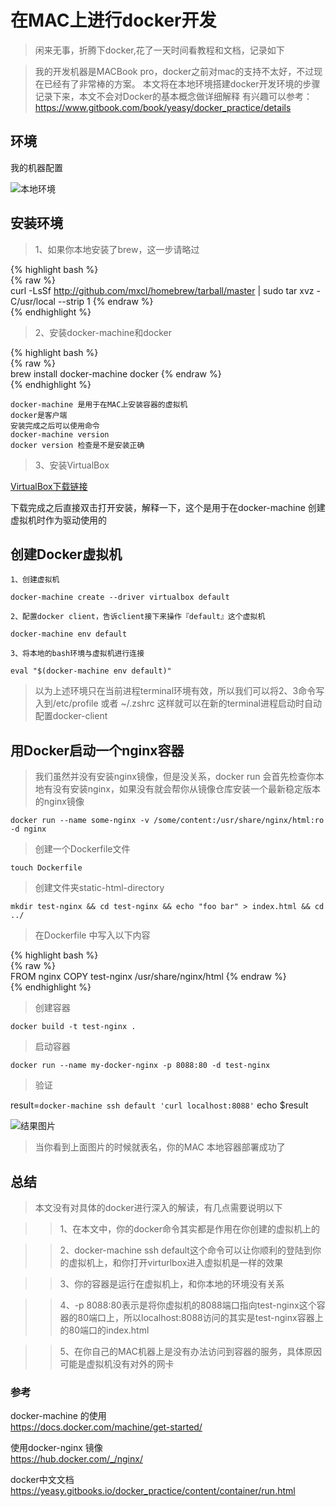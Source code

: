 # 在MAC上进行docker开发

> 闲来无事，折腾下docker,花了一天时间看教程和文档，记录如下

> 我的开发机器是MACBook pro，docker之前对mac的支持不太好，不过现在已经有了非常棒的方案。
> 本文将在本地环境搭建docker开发环境的步骤记录下来，本文不会对Docker的基本概念做详细解释
有兴趣可以参考：https://www.gitbook.com/book/yeasy/docker_practice/details

## 环境
我的机器配置

![本地环境](http://fangzhou.oss-cn-hangzhou.aliyuncs.com/myblog/lALOdRU_u80BYs0CSg_586_354.png_620x10000q90g.jpg)


## 安装环境

> 1、如果你本地安装了brew，这一步请略过

{% highlight bash %}  
{% raw %}  
	curl -LsSf http://github.com/mxcl/homebrew/tarball/master | sudo tar xvz -C/usr/local --strip 1
{% endraw %}   
{% endhighlight %}   


> 2、安装docker-machine和docker

{% highlight bash %}  
{% raw %}  
	 brew install docker-machine docker
{% endraw %}   
{% endhighlight %}  

    docker-machine 是用于在MAC上安装容器的虚拟机
    docker是客户端
    安装完成之后可以使用命令
    docker-machine version
    docker version 检查是不是安装正确


> 3、安装VirtualBox

[VirtualBox下载链接](http://download.virtualbox.org/virtualbox/5.1.6/VirtualBox-5.1.6-110634-OSX.dmg)

  下载完成之后直接双击打开安装，解释一下，这个是用于在docker-machine 创建虚拟机时作为驱动使用的


## 创建Docker虚拟机

    1、创建虚拟机  

    docker-machine create --driver virtualbox default  

    2、配置docker client，告诉client接下来操作『default』这个虚拟机

    docker-machine env default

    3、将本地的bash环境与虚拟机进行连接

    eval "$(docker-machine env default)"

> 以为上述环境只在当前进程terminal环境有效，所以我们可以将2、3命令写入到/etc/profile 或者 ~/.zshrc 这样就可以在新的terminal进程启动时自动配置docker-client


## 用Docker启动一个nginx容器

> 我们虽然并没有安装nginx镜像，但是没关系，docker run 会首先检查你本地有没有安装nginx，如果没有就会帮你从镜像仓库安装一个最新稳定版本的nginx镜像

    docker run --name some-nginx -v /some/content:/usr/share/nginx/html:ro -d nginx

> 创建一个Dockerfile文件

    touch Dockerfile


> 创建文件夹static-html-directory

    mkdir test-nginx && cd test-nginx && echo "foo bar" > index.html && cd ../

> 在Dockerfile 中写入以下内容

{% highlight bash %}  
{% raw %}  
  FROM nginx
  COPY test-nginx /usr/share/nginx/html
{% endraw %}   
{% endhighlight %}



> 创建容器

    docker build -t test-nginx .

>  启动容器

    docker run --name my-docker-nginx -p 8088:80 -d test-nginx  

> 验证

  result=`docker-machine ssh default 'curl localhost:8088'`
  echo $result

![结果图片](http://fangzhou.oss-cn-hangzhou.aliyuncs.com/myblog/aaaaaa.jpg)

> 当你看到上面图片的时候就表名，你的MAC 本地容器部署成功了

## 总结
> 本文没有对具体的docker进行深入的解读，有几点需要说明以下

> > 1、在本文中，你的docker命令其实都是作用在你创建的虚拟机上的

> > 2、docker-machine ssh default这个命令可以让你顺利的登陆到你的虚拟机上，和你打开virturlbox进入虚拟机是一样的效果

> > 3、你的容器是运行在虚拟机上，和你本地的环境没有关系

> > 4、-p 8088:80表示是将你虚拟机的8088端口指向test-nginx这个容器的80端口上，所以localhost:8088访问的其实是test-nginx容器上的80端口的index.html

> > 5、在你自己的MAC机器上是没有办法访问到容器的服务，具体原因可能是虚拟机没有对外的网卡


### 参考
  docker-machine 的使用  
  https://docs.docker.com/machine/get-started/

  使用docker-nginx 镜像  
  https://hub.docker.com/_/nginx/

  docker中文文档  https://yeasy.gitbooks.io/docker_practice/content/container/run.html
